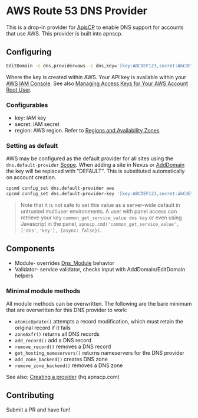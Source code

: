 # AWS Route 53 DNS Provider

This is a drop-in provider for [ApisCP](https://apiscp.com) to enable DNS support for accounts that use AWS. This provider is built into apnscp.

## Configuring

```bash
EditDomain -c dns,provider=aws -c dns,key='[key:ABCDEF123,secret:AbCdEf12345]' domain.com
```

Where the key is created within AWS. Your API key is available within your [AWS IAM Console](https://console.aws.amazon.com/iam/home?#/home). See also [Managing Access Keys for Your AWS Account Root User](https://docs.aws.amazon.com/general/latest/gr/managing-aws-access-keys.html).

### Configurables
* key: IAM key
* secret: IAM secret
* region: AWS region. Refer to [Regions and Availability Zones](https://docs.aws.amazon.com/AmazonRDS/latest/UserGuide/Concepts.RegionsAndAvailabilityZones.html)

### Setting as default

AWS may be configured as the default provider for all sites using the `dns.default-provider` [Scope](https://gitlab.com/apisnetworks/apnscp/blob/master/docs/admin/Scopes.md). When adding a site in Nexus or [AddDomain](https://hq.apnscp.com/working-with-cli-helpers/#adddomain) the key will be replaced with "DEFAULT". This is substituted automatically on account creation.

```bash
cpcmd config_set dns.default-provider aws
cpcmd config_set dns.default-provider-key '[key:ABCDEF123,secret:abCdEf12345]'
```

> Note that it is not safe to set this value as a server-wide default in untrusted multiuser environments. A user with panel access can retrieve your key `common_get_service_value dns key` or even using Javascript in the panel, `apnscp.cmd('common_get_service_value',['dns','key'], {async: false})`.

## Components

* Module- overrides [Dns_Module](https://github.com/apisnetworks/apnscp-modules/blob/master/modules/dns.php) behavior
* Validator- service validator, checks input with AddDomain/EditDomain helpers

### Minimal module methods

All module methods can be overwritten. The following are the bare minimum that are overwritten for this DNS provider to work:

- `atomicUpdate()` attempts a record modification, which must retain the original record if it fails
- `zoneAxfr()` returns all DNS records
- `add_record()` add a DNS record
- `remove_record()` removes a DNS record
- `get_hosting_nameservers()` returns nameservers for the DNS provider
- `add_zone_backend()` creates DNS zone
- `remove_zone_backend()` removes a DNS zone

See also: [Creating a provider](https://hq.apnscp.com/apnscp-pre-alpha-technical-release/#creatingaprovider) (hq.apnscp.com)

## Contributing

Submit a PR and have fun!
